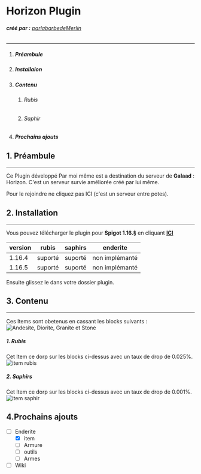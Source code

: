 # Horizon Plugin
###### ***créé par :*** [parlabarbedeMerlin](https://paypal.me/labarbedeMerlin)
---

1. ##### **Préambule**
1. ##### **Installaion** 
1. ##### **Contenu**
    1. ###### Rubis
    1. ###### Saphir
1. ##### **Prochains ajouts**


## 1. Préambule
---
Ce Plugin développé Par moi même est a destination du serveur de **Galaad** : Horizon. C'est un serveur survie améliorée créé par lui même.

Pour le rejoindre ne cliquez pas ICI (c'est un serveur entre potes).


## 2. Installation
---
Vous pouvez télécharger le plugin pour **Spigot 1.16.§** en cliquant [**ICI**](https://dev-mmorpg-zefut.mtxserv.com/horizon.jar)

version | rubis | saphirs | enderite 
 --- | --- | --- | ---
1.16.4 | suporté | suporté | non implémanté
1.16.5 | suporté | suporté | non implémanté

Ensuite glissez le dans votre dossier plugin.


## 3. Contenu
---
Ces Items sont obetenus en cassant les blocks suivants : ![Andesite, Diorite, Granite et Stone](https://dev-mmorpg-zefut.mtxserv.com/2021-01-21_18.48.55.png)

##### 1. Rubis

Cet Item ce dorp sur les blocks ci-dessus avec un taux de drop de 0.025%. ![item rubis](https://dev-mmorpg-zefut.mtxserv.com/2021-01-21_18.57.50.png)

##### 2. Saphirs

Cet Item ce dorp sur les blocks ci-dessus avec un taux de drop de 0.001%. ![item saphir](https://dev-mmorpg-zefut.mtxserv.com/2021-01-21_18.57.32.png)


## 4.Prochains ajouts
- [ ] Enderite
  - [x] item
  - [ ] Armure
  - [ ] outils
  - [ ] Armes
- [ ] Wiki
